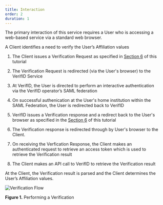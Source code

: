 ```yaml
---
title: Interaction
order: 2
duration: 1
---
```


The primary interaction of this service requires a User who is accessing a web-based service via a standard web browser.

A Client identifies a need to verify the User’s Affiliation values

1. The Client issues a Verification Request as specified in [Section 6](/verifid-integration/06-verification-request-and-response) of this tutorial

1. The Verification Request is redirected (via the User's browser) to the VerifID Service

1. At VerifID, the User is directed to perform an interactive authentication via the VerifID operator’s SAML federation

1. On successful authenication at the User's home institution within the SAML Federation, the User is redirected back to VerifID

1. VerifID issues a Verification response and a redirect back to the User's browser as specified in the [Section 6](/verifid-integration/06-verification-request-and-response) of this tutorial

1. The Verification response is redirected through by User's browser to the Client. 

1. On receiving the Verfication Response, the Client makes an authenticated request to retrieve an access token which is used to retrieve the Verification result

1. The Client makes an API call to VerifID to retrieve the Verification result

At the Client, the Verification result is parsed and the Client determines the User’s Affiliation values.

![Verification Flow](/assets/images/verifid-integration/VerifID-verification.png)

**Figure 1.** Performing a Verification
